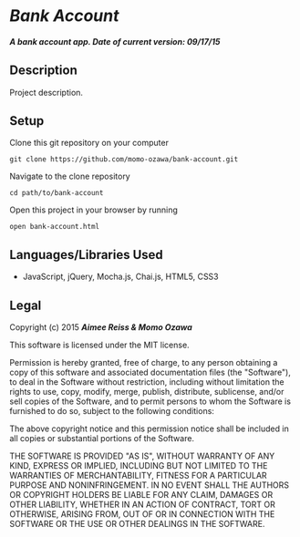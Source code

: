 # _Bank Account_

##### A bank account app. Date of current version: 09/17/15

## Description
Project description.


## Setup
Clone this git repository on your computer
```
git clone https://github.com/momo-ozawa/bank-account.git
```

Navigate to the clone repository
```
cd path/to/bank-account
```

Open this project in your browser by running
```
open bank-account.html
```


## Languages/Libraries Used
* JavaScript, jQuery, Mocha.js, Chai.js, HTML5, CSS3

## Legal
Copyright (c) 2015 _**Aimee Reiss & Momo Ozawa**_

This software is licensed under the MIT license.

Permission is hereby granted, free of charge, to any person obtaining a copy
of this software and associated documentation files (the "Software"), to deal
in the Software without restriction, including without limitation the rights
to use, copy, modify, merge, publish, distribute, sublicense, and/or sell
copies of the Software, and to permit persons to whom the Software is
furnished to do so, subject to the following conditions:

The above copyright notice and this permission notice shall be included in
all copies or substantial portions of the Software.

THE SOFTWARE IS PROVIDED "AS IS", WITHOUT WARRANTY OF ANY KIND, EXPRESS OR
IMPLIED, INCLUDING BUT NOT LIMITED TO THE WARRANTIES OF MERCHANTABILITY,
FITNESS FOR A PARTICULAR PURPOSE AND NONINFRINGEMENT. IN NO EVENT SHALL THE
AUTHORS OR COPYRIGHT HOLDERS BE LIABLE FOR ANY CLAIM, DAMAGES OR OTHER
LIABILITY, WHETHER IN AN ACTION OF CONTRACT, TORT OR OTHERWISE, ARISING FROM,
OUT OF OR IN CONNECTION WITH THE SOFTWARE OR THE USE OR OTHER DEALINGS IN
THE SOFTWARE.
